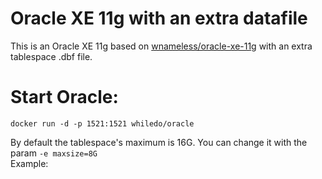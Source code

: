 # Oracle XE 11g with an extra datafile
This is an Oracle XE 11g based on [wnameless/oracle-xe-11g](https://hub.docker.com/r/wnameless/oracle-xe-11g/) with an extra tablespace .dbf file.  

# Start Oracle:  
`docker run -d -p 1521:1521 whiledo/oracle`

By default the tablespace's maximum is 16G. You can change it with the param `-e maxsize=8G`  
Example: 
